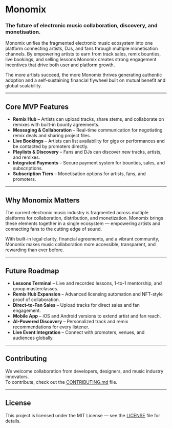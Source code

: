 # Monomix

### The future of electronic music collaboration, discovery, and monetisation.

Monomix unifies the fragmented electronic music ecosystem into one platform connecting artists, DJs, and fans through multiple monetisation channels. By empowering artists to earn from track sales, remix bounties, live bookings, and selling lessons Monomix creates strong engagement incentives that drive both user and platform growth.

The more artists succeed, the more Monomix thrives generating authentic adoption and a self-sustaining financial flywheel built on mutual benefit and global scalability.

---

## Core MVP Features

- **Remix Hub** – Artists can upload tracks, share stems, and collaborate on remixes with built-in bounty agreements.  
- **Messaging & Collaboration** – Real-time communication for negotiating remix deals and sharing project files.  
- **Live Bookings** – Artists can list availability for gigs or performances and be contacted by promoters directly.  
- **Playlists & Discovery** – Fans and DJs can discover new tracks, artists, and remixes.  
- **Integrated Payments** – Secure payment system for bounties, sales, and subscriptions.  
- **Subscription Tiers** – Monetisation options for artists, fans, and promoters.

---

## Why Monomix Matters

The current electronic music industry is fragmented across multiple platforms for collaboration, distribution, and monetization. Monomix brings these elements together in a single ecosystem — empowering artists and connecting fans to the cutting edge of sound.

With built-in legal clarity, financial agreements, and a vibrant community, Monomix makes music collaboration more accessible, transparent, and rewarding than ever before.

---

## Future Roadmap

- **Lessons Terminal** – Live and recorded lessons, 1-to-1 mentorship, and group masterclasses.  
- **Remix Hub Expansion** – Advanced licensing automation and NFT-style proof of collaboration.  
- **Direct-to-Fan Sales** – Upload tracks for direct sales and fan engagement.  
- **Mobile App** – iOS and Android versions to extend artist and fan reach.  
- **AI-Powered Discovery** – Personalized track and remix recommendations for every listener.  
- **Live Event Integration** – Connect with promoters, venues, and audiences globally.

---

## Contributing

We welcome collaboration from developers, designers, and music industry innovators.  
To contribute, check out the [CONTRIBUTING.md](CONTRIBUTING.md) file.

---

## License

This project is licensed under the MIT License — see the [LICENSE](LICENSE) file for details.
